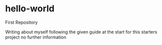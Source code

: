 # hello-world
First Repository

Writing about myself following the given guide at the start for this starters project no further information
